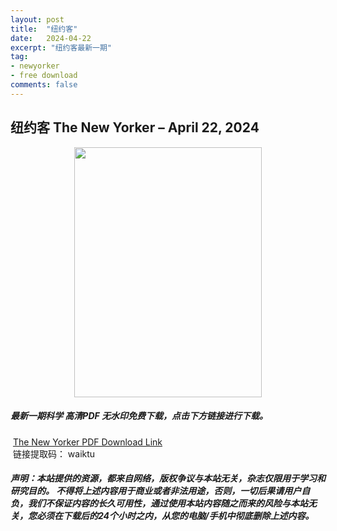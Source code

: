 ```yaml
---
layout: post
title:  "纽约客"
date:   2024-04-22
excerpt: "纽约客最新一期"
tag:
- newyorker 
- free download
comments: false
---
```


## 纽约客 The New Yorker – April 22, 2024


<div align="center">
<img src="https://i.postimg.cc/BZmgkYfw/The-New-Yorker-April-22-29-2024-00.png" border="0" width = 300 height = 400 /> 
</div>


 <h5>最新一期科学 高清PDF 无水印免费下载，点击下方链接进行下载。 </h5>
 
  <a href="https://wwk.lanzout.com/isauN1vgqu0f">The New Yorker PDF Download Link</a>  
  <br/>
  链接提取码： waiktu
 
##### 声明：本站提供的资源，都来自网络，版权争议与本站无关，杂志仅限用于学习和研究目的。 不得将上述内容用于商业或者非法用途，否则，一切后果请用户自负，我们不保证内容的长久可用性，通过使用本站内容随之而来的风险与本站无关，您必须在下载后的24个小时之内，从您的电脑/手机中彻底删除上述内容。
